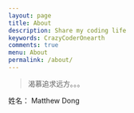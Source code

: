 ```yaml
---
layout: page
title: About
description: Share my coding life
keywords: CrazyCoderOnearth
comments: true
menu: About
permalink: /about/
---
```


>渴慕追求远方。。。

姓名： Matthew Dong

<!-- 
 <div style="text-align:center"><img src ="https://raw.githubusercontent.com/crazycoderonearth/crazycoderonearth.github.io/master/images/pages/qrcode.bmp" /></div>
--> 
